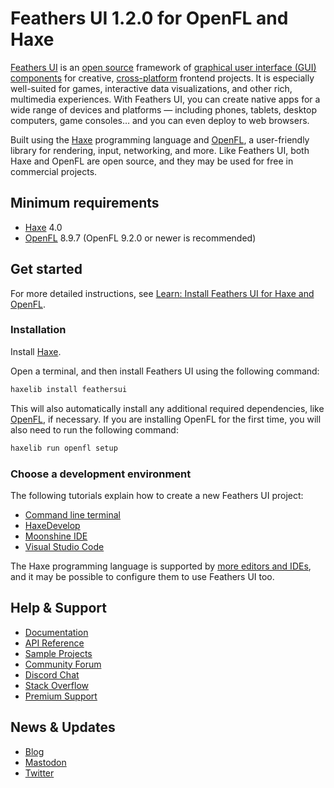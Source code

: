 # Feathers UI 1.2.0 for OpenFL and Haxe

[Feathers UI](https://feathersui.com/) is an [open source](https://github.com/feathersui/feathersui-openfl) framework of [graphical user interface (GUI) components](https://feathersui.com/learn/haxe-openfl/ui-components/) for creative, [cross-platform](https://feathersui.com/cross-platform-guis/) frontend projects. It is especially well-suited for games, interactive data visualizations, and other rich, multimedia experiences. With Feathers UI, you can create native apps for a wide range of devices and platforms — including phones, tablets, desktop computers, game consoles… and you can even deploy to web browsers.

Built using the [Haxe](https://haxe.org/) programming language and [OpenFL](https://openfl.org/), a user-friendly library for rendering, input, networking, and more. Like Feathers UI, both Haxe and OpenFL are open source, and they may be used for free in commercial projects.

## Minimum requirements

- [Haxe](https://haxe.org/) 4.0
- [OpenFL](https://openfl.org/) 8.9.7 (OpenFL 9.2.0 or newer is recommended)

## Get started

For more detailed instructions, see [Learn: Install Feathers UI for Haxe and OpenFL](https://feathersui.com/learn/haxe-openfl/installation/).

### Installation

Install [Haxe](https://haxe.org/download/).

Open a terminal, and then install Feathers UI using the following command:

```sh
haxelib install feathersui
```

This will also automatically install any additional required dependencies, like [OpenFL](https://openfl.org/), if necessary. If you are installing OpenFL for the first time, you will also need to run the following command:

```sh
haxelib run openfl setup
```

### Choose a development environment

The following tutorials explain how to create a new Feathers UI project:

- [Command line terminal](https://feathersui.com/learn/haxe-openfl/terminal-new-project)
- [HaxeDevelop](https://feathersui.com/learn/haxe-openfl/haxedevelop)
- [Moonshine IDE](https://feathersui.com/learn/haxe-openfl/moonshine-ide)
- [Visual Studio Code](https://feathersui.com/learn/haxe-openfl/visual-studio-code)

The Haxe programming language is supported by [more editors and IDEs](https://haxe.org/documentation/introduction/editors-and-ides.html), and it may be possible to configure them to use Feathers UI too.

## Help & Support

- [Documentation](https://feathersui.com/learn/haxe-openfl/)
- [API Reference](https://api.feathersui.com/)
- [Sample Projects](https://feathersui.com/samples/haxe-openfl/)
- [Community Forum](https://community.feathersui.com/)
- [Discord Chat](https://discord.feathersui.com/)
- [Stack Overflow](https://stackoverflow.com/questions/tagged/feathersui)
- [Premium Support](https://feathersui.com/premium-support/)

## News & Updates

- [Blog](https://feathersui.com/blog/)
- [Mastodon](https://fosstodon.org/@feathersui)
- [Twitter](https://twitter.com/feathersui)
